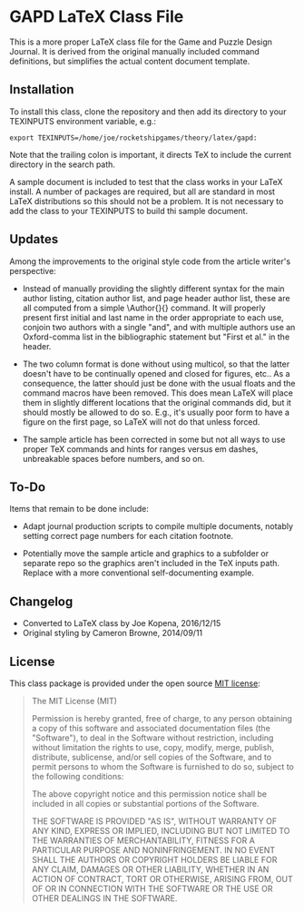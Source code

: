 # GAPD LaTeX Class File

This is a more proper LaTeX class file for the Game and Puzzle Design
Journal.  It is derived from the original manually included command
definitions, but simplifies the actual content document template.

## Installation

To install this class, clone the repository and then add its directory
to your TEXINPUTS environment variable, e.g.:

    export TEXINPUTS=/home/joe/rocketshipgames/theory/latex/gapd:

Note that the trailing colon is important, it directs TeX to include
the current directory in the search path.

A sample document is included to test that the class works in your
LaTeX install.  A number of packages are required, but all are
standard in most LaTeX distributions so this should not be a problem.
It is not necessary to add the class to your TEXINPUTS to build thi
sample document.

## Updates

Among the improvements to the original style code from the article
writer's perspective:

 * Instead of manually providing the slightly different syntax for the
   main author listing, citation author list, and page header author
   list, these are all computed from a simple \Author{}{} command.  It
   will properly present first initial and last name in the order
   appropriate to each use, conjoin two authors with a single "and",
   and with multiple authors use an Oxford-comma list in the
   bibliographic statement but "First et al."  in the header.

 * The two column format is done without using multicol, so that the
   latter doesn't have to be continually opened and closed for
   figures, etc..  As a consequence, the latter should just be done
   with the usual floats and the command macros have been removed.
   This does mean LaTeX will place them in slightly different
   locations that the original commands did, but it should mostly be
   allowed to do so.  E.g., it's usually poor form to have a figure on
   the first page, so LaTeX will not do that unless forced.

 * The sample article has been corrected in some but not all ways to
   use proper TeX commands and hints for ranges versus em dashes,
   unbreakable spaces before numbers, and so on.

## To-Do

Items that remain to be done include:

  * Adapt journal production scripts to compile multiple documents,
    notably setting correct page numbers for each citation footnote.
  
  * Potentially move the sample article and graphics to a subfolder or
    separate repo so the graphics aren't included in the TeX inputs
    path.  Replace with a more conventional self-documenting example.

## Changelog

* Converted to LaTeX class by Joe Kopena, 2016/12/15
* Original styling by Cameron Browne, 2014/09/11

## License

This class package is provided under the open source
[MIT license](http://opensource.org/licenses/MIT):

> The MIT License (MIT)
>
> Permission is hereby granted, free of charge, to any person
> obtaining a copy of this software and associated documentation files
> (the "Software"), to deal in the Software without restriction,
> including without limitation the rights to use, copy, modify, merge,
> publish, distribute, sublicense, and/or sell copies of the Software,
> and to permit persons to whom the Software is furnished to do so,
> subject to the following conditions:
>
> The above copyright notice and this permission notice shall be
> included in all copies or substantial portions of the Software.
>
> THE SOFTWARE IS PROVIDED "AS IS", WITHOUT WARRANTY OF ANY KIND,
> EXPRESS OR IMPLIED, INCLUDING BUT NOT LIMITED TO THE WARRANTIES OF
> MERCHANTABILITY, FITNESS FOR A PARTICULAR PURPOSE AND
> NONINFRINGEMENT. IN NO EVENT SHALL THE AUTHORS OR COPYRIGHT HOLDERS
> BE LIABLE FOR ANY CLAIM, DAMAGES OR OTHER LIABILITY, WHETHER IN AN
> ACTION OF CONTRACT, TORT OR OTHERWISE, ARISING FROM, OUT OF OR IN
> CONNECTION WITH THE SOFTWARE OR THE USE OR OTHER DEALINGS IN THE
> SOFTWARE.
